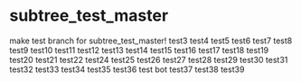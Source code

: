 # subtree_test_master
make test branch for subtree_test_master!
test3
test4
test5
test6
test7
test8
test9
test10
test11
test12
test13
test14
test15
test16
test17
test18
test19
test20
test21
test22
test24
test25
test26
test27
test28
test29
test30
test31
test32
test33
test34
test35
test36
test bot
test37
test38
test39
